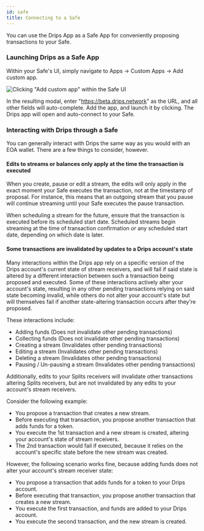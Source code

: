 ```yaml
---
id: safe
title: Connecting to a Safe
---
```


You can use the Drips App as a Safe App for conveniently proposing transactions to your Safe.

### Launching Drips as a Safe App

Within your Safe's UI, simply navigate to Apps → Custom Apps → Add custom app.

![Clicking "Add custom app" within the Safe UI](/img/drips-app/safe/1.png)

In the resulting modal, enter "https://beta.drips.network" as the URL, and all other fields will auto-complete. Add the app, and launch it by clicking. The Drips app will open and auto-connect to your Safe.

### Interacting with Drips through a Safe

You can generally interact with Drips the same way as you would with an EOA wallet. There are a few things to consider, however.

#### Edits to streams or balances only apply at the time the transaction is executed

When you create, pause or edit a stream, the edits will only apply in the exact moment your Safe executes the transaction, not at the timestamp of proposal. For instance, this means that an outgoing stream that you pause will continue streaming until your Safe executes the pause transaction.

When scheduling a stream for the future, ensure that the transaction is executed before its scheduled start date. Scheduled streams begin streaming at the time of transaction confirmation *or* any scheduled start date, depending on which date is later.

#### Some transactions are invalidated by updates to a Drips account's state

Many interactions within the Drips app rely on a specific version of the Drips account's current state of stream receivers, and will fail if said state is altered by a different interaction between such a transaction being proposed and executed. Some of these interactions actively alter your account's state, resulting in any other pending transactions relying on said state becoming invalid, while others do not alter your account's state but will themselves fail if another state-altering transaction occurs after they're proposed.

These interactions include:

- Adding funds (Does not invalidate other pending transactions)
- Collecting funds (Does not invalidate other pending transactions)
- Creating a stream (Invalidates other pending transactions)
- Editing a stream (Invalidates other pending transactions)
- Deleting a stream (Invalidates other pending transactions)
- Pausing / Un-pausing a stream (Invalidates other pending transactions)

Additionally, edits to your Splits receivers will invalidate other transactions altering Splits receivers, but are not invalidated by any edits to your account's stream receivers.

Consider the following example:

- You propose a transaction that creates a new stream.
- Before executing that transaction, you propose another transaction that adds funds for a token.
- You execute the 1st transaction and a new stream is created, altering your account's state of stream receivers.
- The 2nd transaction would fail if executed, because it relies on the account's specific state before the new stream was created.

However, the following scenario works fine, because adding funds does not alter your account's stream receiver state:

- You propose a transaction that adds funds for a token to your Drips account.
- Before executing that transaction, you propose another transaction that creates a new stream.
- You execute the first transaction, and funds are added to your Drips account.
- You execute the second transaction, and the new stream is created.
